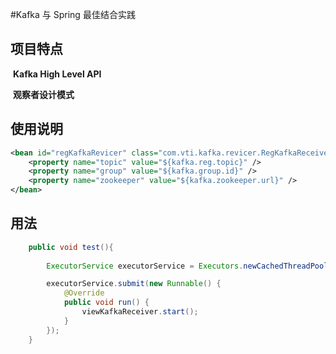 #Kafka 与 Spring 最佳结合实践

## 项目特点

​		**Kafka High Level API**

​		**观察者设计模式**



## 使用说明

```xml
<bean id="regKafkaRevicer" class="com.vti.kafka.revicer.RegKafkaReceiver">
	<property name="topic" value="${kafka.reg.topic}" />
	<property name="group" value="${kafka.group.id}" />
	<property name="zookeeper" value="${kafka.zookeeper.url}" />
</bean>
```


## 用法

```java
	public void test(){
		
		ExecutorService executorService = Executors.newCachedThreadPool();

		executorService.submit(new Runnable() {
			@Override
			public void run() {
				viewKafkaReceiver.start();
			}
		});
	}
```
